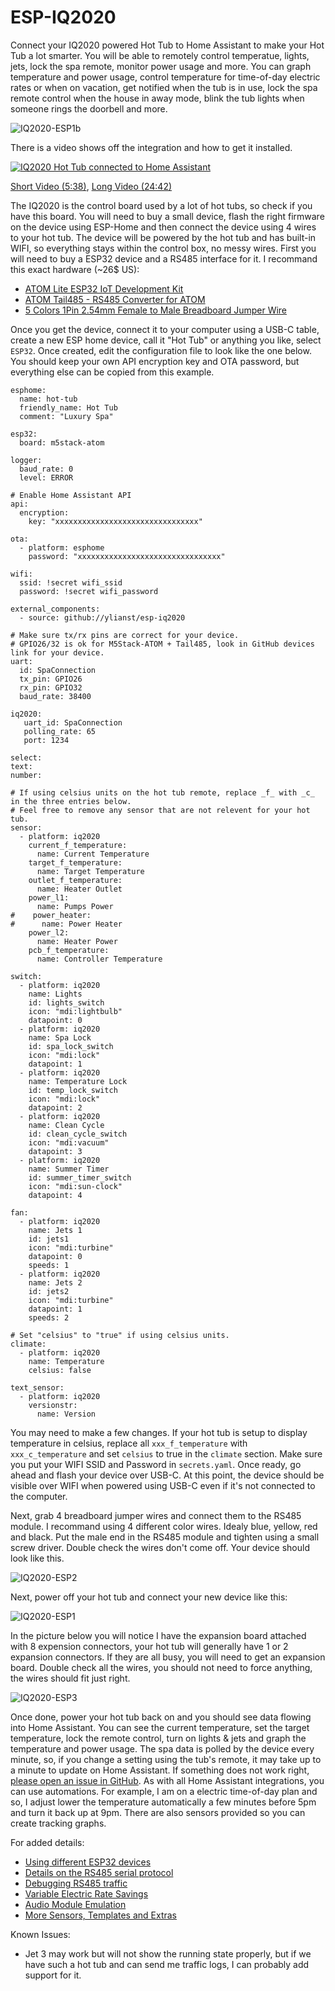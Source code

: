 # ESP-IQ2020
Connect your IQ2020 powered Hot Tub to Home Assistant to make your Hot Tub a lot smarter. You will be able to remotely control temperatue, lights, jets, lock the spa remote, monitor power usage and more. You can graph temperature and power usage, control temperature for time-of-day electric rates or when on vacation, get notified when the tub is in use, lock the spa remote control when the house in away mode, blink the tub lights when someone rings the doorbell and more.

![IQ2020-ESP1b](https://github.com/Ylianst/ESP-IQ2020/assets/1319013/0ba0a473-8653-4b65-8338-052c8237fb5b)

There is a video shows off the integration and how to get it installed.

[![IQ2020 Hot Tub connected to Home Assistant](https://github.com/Ylianst/ESP-IQ2020/assets/1319013/5d55095e-eba0-4b3b-8058-8033d20e062b)](https://youtu.be/egX6bspzuqo)

[Short Video (5:38)](https://www.youtube.com/watch?v=egX6bspzuqo), [Long Video (24:42)](https://youtu.be/OjBa2vJ3cmw)

The IQ2020 is the control board used by a lot of hot tubs, so check if you have this board. You will need to buy a small device, flash the right firmware on the device using ESP-Home and then connect the device using 4 wires to your hot tub. The device will be powered by the hot tub and has built-in WIFI, so everything stays within the control box, no messy wires. First you will need to buy a ESP32 device and a RS485 interface for it. I recommand this exact hardware (~26$ US):

- [ATOM Lite ESP32 IoT Development Kit](https://shop.m5stack.com/products/atom-lite-esp32-development-kit)
- [ATOM Tail485 - RS485 Converter for ATOM](https://shop.m5stack.com/products/atom-tail485)
- [5 Colors 1Pin 2.54mm Female to Male Breadboard Jumper Wire](https://www.amazon.com/XLX-Breadboard-Soldering-Brushless-Double-end/dp/B07S839W8V/ref=sr_1_3)

Once you get the device, connect it to your computer using a USB-C table, create a new ESP home device, call it "Hot Tub" or anything you like, select `ESP32`. Once created, edit the configuration file to look like the one below. You should keep your own API encryption key and OTA password, but everything else can be copied from this example.

```
esphome:
  name: hot-tub
  friendly_name: Hot Tub
  comment: "Luxury Spa"

esp32:
  board: m5stack-atom

logger:
  baud_rate: 0
  level: ERROR

# Enable Home Assistant API
api:
  encryption:
    key: "xxxxxxxxxxxxxxxxxxxxxxxxxxxxxxxx"

ota:
  - platform: esphome
    password: "xxxxxxxxxxxxxxxxxxxxxxxxxxxxxxxx"

wifi:
  ssid: !secret wifi_ssid
  password: !secret wifi_password

external_components:
  - source: github://ylianst/esp-iq2020

# Make sure tx/rx pins are correct for your device.
# GPIO26/32 is ok for M5Stack-ATOM + Tail485, look in GitHub devices link for your device.
uart:
  id: SpaConnection
  tx_pin: GPIO26
  rx_pin: GPIO32
  baud_rate: 38400

iq2020:
   uart_id: SpaConnection
   polling_rate: 65
   port: 1234

select:
text:
number:

# If using celsius units on the hot tub remote, replace _f_ with _c_ in the three entries below.
# Feel free to remove any sensor that are not relevent for your hot tub.
sensor:
  - platform: iq2020
    current_f_temperature:
      name: Current Temperature
    target_f_temperature:
      name: Target Temperature
    outlet_f_temperature:
      name: Heater Outlet
    power_l1:
      name: Pumps Power
#    power_heater:
#      name: Power Heater
    power_l2:
      name: Heater Power
    pcb_f_temperature:
      name: Controller Temperature

switch:
  - platform: iq2020
    name: Lights
    id: lights_switch
    icon: "mdi:lightbulb"
    datapoint: 0
  - platform: iq2020
    name: Spa Lock
    id: spa_lock_switch
    icon: "mdi:lock"
    datapoint: 1
  - platform: iq2020
    name: Temperature Lock
    id: temp_lock_switch
    icon: "mdi:lock"
    datapoint: 2
  - platform: iq2020
    name: Clean Cycle
    id: clean_cycle_switch
    icon: "mdi:vacuum"
    datapoint: 3
  - platform: iq2020
    name: Summer Timer
    id: summer_timer_switch
    icon: "mdi:sun-clock"
    datapoint: 4

fan:
  - platform: iq2020
    name: Jets 1
    id: jets1
    icon: "mdi:turbine"
    datapoint: 0
    speeds: 1
  - platform: iq2020
    name: Jets 2
    id: jets2
    icon: "mdi:turbine"
    datapoint: 1
    speeds: 2

# Set "celsius" to "true" if using celsius units.
climate:
  - platform: iq2020
    name: Temperature
    celsius: false

text_sensor:
  - platform: iq2020
    versionstr:
      name: Version
```

You may need to make a few changes. If your hot tub is setup to display temperature in celsius, replace all `xxx_f_temperature` with `xxx_c_temperature` and set `celsius` to true in the `climate` section. Make sure you put your WIFI SSID and Password in `secrets.yaml`. Once ready, go ahead and flash your device over USB-C. At this point, the device should be visible over WIFI when powered using USB-C even if it's not connected to the computer.

Next, grab 4 breadboard jumper wires and connect them to the RS485 module. I recommand using 4 different color wires. Idealy blue, yellow, red and black. Put the male end in the RS485 module and tighten using a small screw driver. Double check the wires don't come off. Your device should look like this.

![IQ2020-ESP2](https://github.com/Ylianst/ESP-IQ2020/assets/1319013/434920d7-ad5b-446c-af8e-142df2a1e9d8)

Next, power off your hot tub and connect your new device like this:

![IQ2020-ESP1](https://github.com/Ylianst/ESP-IQ2020/assets/1319013/07697b93-9469-46b6-9f8b-8a79d4cd90d3)

In the picture below you will notice I have the expansion board attached with 8 expension connectors, your hot tub will generally have 1 or 2 expansion connectors. If they are all busy, you will need to get an expansion board. Double check all the wires, you should not need to force anything, the wires should fit just right.

![IQ2020-ESP3](https://github.com/Ylianst/ESP-IQ2020/assets/1319013/c52b676b-e35c-474c-8919-2fc57302d0fb)

Once done, power your hot tub back on and you should see data flowing into Home Assistant. You can see the current temperature, set the target temperature, lock the remote control, turn on lights & jets and graph the temperature and power usage. The spa data is polled by the device every minute, so, if you change a setting using the tub's remote, it may take up to a minute to update on Home Assistant. If something does not work right, [please open an issue in GitHub](https://github.com/Ylianst/ESP-IQ2020/issues). As with all Home Assistant integrations, you can use automations. For example, I am on a electric time-of-day plan and so, I adjust lower the temperature automatically a few minutes before 5pm and turn it back up at 9pm. There are also sensors provided so you can create tracking graphs.

For added details:
  - [Using different ESP32 devices](https://github.com/Ylianst/ESP-IQ2020/blob/main/documentation/devices.md)
  - [Details on the RS485 serial protocol](https://github.com/Ylianst/ESP-IQ2020/blob/main/documentation/protocol.md)
  - [Debugging RS485 traffic](https://github.com/Ylianst/ESP-IQ2020/blob/main/documentation/debugging.md)
  - [Variable Electric Rate Savings](https://github.com/Ylianst/ESP-IQ2020/blob/main/documentation/electric.md)
  - [Audio Module Emulation](https://github.com/Ylianst/ESP-IQ2020/blob/main/documentation/audio.md)
  - [More Sensors, Templates and Extras](https://github.com/Ylianst/ESP-IQ2020/blob/main/documentation/extras.md)

Known Issues:
  - Jet 3 may work but will not show the running state properly, but if we have such a hot tub and can send me traffic logs, I can probably add support for it.
